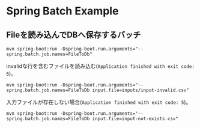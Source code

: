 # Spring Batch Example

## Fileを読み込んでDBへ保存するバッチ

```
mvn spring-boot:run -Dspring-boot.run.arguments="--spring.batch.job.names=FileToDb"
```

invalidな行を含むファイルを読み込む(`Application finished with exit code: 6`)。

```
mvn spring-boot:run -Dspring-boot.run.arguments="--spring.batch.job.names=FileToDb input.file=inputs/input-invalid.csv"
```

入力ファイルが存在しない場合(`Application finished with exit code: 5`)。

```
mvn spring-boot:run -Dspring-boot.run.arguments="--spring.batch.job.names=FileToDb input.file=input-not-exists.csv"
```

